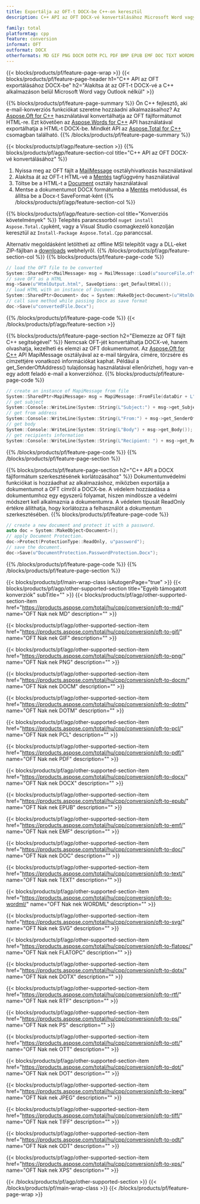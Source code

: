 ```yaml
---
title: Exportálja az OFT-t DOCX-be C++-on keresztül
description: C++ API az OFT DOCX-vé konvertálásához Microsoft Word vagy Outlook használata nélkül

family: total
platformtag: cpp
feature: conversion
informat: OFT
outformat: DOCX
otherformats: MD GIF PNG DOCM DOTM PCL PDF BMP EPUB EMF DOC TEXT WORDML SVG FLATOPC DOTX RTF PS OTT DOT JPEG TIFF ODT XPS
---
```

{{< blocks/products/pf/feature-page-wrap >}}
{{< blocks/products/pf/feature-page-header h1="C++ API az OFT exportálásához DOCX-be" h2="Alakítsa át az OFT-t DOCX-vé a C++ alkalmazáson belül Microsoft Word vagy Outlook nélkül" >}}

{{% blocks/products/pf/feature-page-summary %}}
Ön C++ fejlesztő, aki e-mail-konverziós funkciókat szeretne hozzáadni alkalmazásaihoz? Az [Aspose.Oft for C++](https://products.aspose.com/oft/cpp/) használatával konvertálhatja az OFT fájlformátumot HTML-re. Ezt követően az [Aspose.Words for C++](https://products.aspose.com/words/cpp/) API használatával exportálhatja a HTML-t DOCX-be. Mindkét API az [Aspose.Total for C++](https://products.aspose.com/total/cpp/) csomagban található. 
{{% /blocks/products/pf/feature-page-summary  %}}

{{< blocks/products/pf/agp/feature-section >}}
{{% blocks/products/pf/agp/feature-section-col title="C++ API az OFT DOCX-vé konvertálásához" %}}
1. Nyissa meg az OFT fájlt a [MailMessage](https://reference.aspose.com/oft/cpp/class/aspose.oft.mail_message) osztályhivatkozás használatával
2. Alakítsa át az OFT-t HTML-vé a [Mentés](https://reference.aspose.com/oft/cpp/class/aspose.oft.mail_message#a7e7c6b50c8db5a8bcc6934db02b4a786) tagfüggvény használatával
3. Töltse be a HTML-t a [Document](https://reference.aspose.com/words/cpp/class/aspose.words.document) osztály használatával
4. Mentse a dokumentumot DOCX formátumba a [Mentés](https://reference.aspose.com/words/cpp/class/aspose.words.document#save_string_saveformat) metódussal, és állítsa be a Docx-t SaveFormat-ként
{{% /blocks/products/pf/agp/feature-section-col %}}

{{% blocks/products/pf/agp/feature-section-col title="Konverziós követelmények" %}}
Telepítés parancssorból ```nuget install Aspose.Total.Cpp```ként, vagy a Visual Studio csomagkezelő konzolján keresztül az ```Install-Package Aspose.Total.Cpp``` paranccsal.

Alternatív megoldásként letöltheti az offline MSI telepítőt vagy a DLL-eket ZIP-fájlban a [downloads](https://downloads.aspose.com/total/cpp) webhelyről.
{{% /blocks/products/pf/agp/feature-section-col %}}
{{% blocks/products/pf/feature-page-code %}}

```cpp
// load the OFT file to be converted
System::SharedPtr<MailMessage> msg = MailMessage::Load(u"sourceFile.oft");
// save OFT as a HTML 
msg->Save(u"HtmlOutput.html", SaveOptions::get_DefaultHtml());  
// load HTML with an instance of Document
System::SharedPtr<Document> doc = System::MakeObject<Document>(u"HtmlOutput.html");
// call save method while passing Docx as save format
doc->Save(u"convertedFile.Docx");
```


{{% /blocks/products/pf/feature-page-code %}}
{{< /blocks/products/pf/agp/feature-section >}}

{{% blocks/products/pf/feature-page-section  h2="Elemezze az OFT fájlt C++ segítségével" %}}
Nemcsak OFT-jét konvertálhatja DOCX-vé, hanem olvashatja, kezelheti és elemzi az OFT dokumentumot. Az [Aspose.Oft for C++](https://products.aspose.com/oft/cpp/) API MapiMessage osztályával az e-mail tárgyára, címére, törzsére és címzettjére vonatkozó információkat kaphat. Például a get_SenderOftAddress() tulajdonság használatával ellenőrizheti, hogy van-e egy adott feladó e-mail a konverzióhoz.
{{% blocks/products/pf/feature-page-code %}}

```cpp
// create an instance of MapiMessage from file
System::SharedPtr<MapiMessage> msg = MapiMessage::FromFile(dataDir + L"message.oft");
// get subject
System::Console::WriteLine(System::String(L"Subject:") + msg->get_Subject());
// get from address
System::Console::WriteLine(System::String(L"From:") + msg->get_SenderOftAddress());
// get body
System::Console::WriteLine(System::String(L"Body") + msg->get_Body());
// get recipients information
System::Console::WriteLine(System::String(L"Recipient: ") + msg->get_Recipients());
```

{{% /blocks/products/pf/feature-page-code  %}}
{{% /blocks/products/pf/feature-page-section %}}

{{% blocks/products/pf/feature-page-section  h2="C++ API a DOCX fájlformátum szerkesztésének korlátozásához" %}}
Dokumentumvédelmi funkciókat is hozzáadhat az alkalmazáshoz, miközben exportálja a dokumentumot a OFT címről a DOCX-be. A védelem hozzáadása a dokumentumhoz egy egyszerű folyamat, hiszen mindössze a védelmi módszert kell alkalmaznia a dokumentumra. A védelem típusát ReadOnly értékre állíthatja, hogy korlátozza a felhasználót a dokumentum szerkesztésében.
{{% blocks/products/pf/feature-page-code %}}

```cpp
// create a new document and protect it with a password.
auto doc = System::MakeObject<Document>();
// apply Document Protection.
doc->Protect(ProtectionType::ReadOnly, u"password");
// save the document.
doc->Save(u"DocumentProtection.PasswordProtection.Docx");
```

{{% /blocks/products/pf/feature-page-code  %}}
{{% /blocks/products/pf/feature-page-section %}}

{{< blocks/products/pf/main-wrap-class isAutogenPage="true" >}}
{{< blocks/products/pf/agp/other-supported-section title="Egyéb támogatott konverziók" subTitle="" >}}
{{< blocks/products/pf/agp/other-supported-section-item href="https://products.aspose.com/total/hu/cpp/conversion/oft-to-md/" name="OFT Nak nek MD" description="" >}}

{{< blocks/products/pf/agp/other-supported-section-item href="https://products.aspose.com/total/hu/cpp/conversion/oft-to-gif/" name="OFT Nak nek GIF" description="" >}}

{{< blocks/products/pf/agp/other-supported-section-item href="https://products.aspose.com/total/hu/cpp/conversion/oft-to-png/" name="OFT Nak nek PNG" description="" >}}

{{< blocks/products/pf/agp/other-supported-section-item href="https://products.aspose.com/total/hu/cpp/conversion/oft-to-docm/" name="OFT Nak nek DOCM" description="" >}}

{{< blocks/products/pf/agp/other-supported-section-item href="https://products.aspose.com/total/hu/cpp/conversion/oft-to-dotm/" name="OFT Nak nek DOTM" description="" >}}

{{< blocks/products/pf/agp/other-supported-section-item href="https://products.aspose.com/total/hu/cpp/conversion/oft-to-pcl/" name="OFT Nak nek PCL" description="" >}}

{{< blocks/products/pf/agp/other-supported-section-item href="https://products.aspose.com/total/hu/cpp/conversion/oft-to-pdf/" name="OFT Nak nek PDF" description="" >}}

{{< blocks/products/pf/agp/other-supported-section-item href="https://products.aspose.com/total/hu/cpp/conversion/oft-to-docx/" name="OFT Nak nek DOCX" description="" >}}

{{< blocks/products/pf/agp/other-supported-section-item href="https://products.aspose.com/total/hu/cpp/conversion/oft-to-epub/" name="OFT Nak nek EPUB" description="" >}}

{{< blocks/products/pf/agp/other-supported-section-item href="https://products.aspose.com/total/hu/cpp/conversion/oft-to-emf/" name="OFT Nak nek EMF" description="" >}}

{{< blocks/products/pf/agp/other-supported-section-item href="https://products.aspose.com/total/hu/cpp/conversion/oft-to-doc/" name="OFT Nak nek DOC" description="" >}}

{{< blocks/products/pf/agp/other-supported-section-item href="https://products.aspose.com/total/hu/cpp/conversion/oft-to-text/" name="OFT Nak nek TEXT" description="" >}}

{{< blocks/products/pf/agp/other-supported-section-item href="https://products.aspose.com/total/hu/cpp/conversion/oft-to-wordml/" name="OFT Nak nek WORDML" description="" >}}

{{< blocks/products/pf/agp/other-supported-section-item href="https://products.aspose.com/total/hu/cpp/conversion/oft-to-svg/" name="OFT Nak nek SVG" description="" >}}

{{< blocks/products/pf/agp/other-supported-section-item href="https://products.aspose.com/total/hu/cpp/conversion/oft-to-flatopc/" name="OFT Nak nek FLATOPC" description="" >}}

{{< blocks/products/pf/agp/other-supported-section-item href="https://products.aspose.com/total/hu/cpp/conversion/oft-to-dotx/" name="OFT Nak nek DOTX" description="" >}}

{{< blocks/products/pf/agp/other-supported-section-item href="https://products.aspose.com/total/hu/cpp/conversion/oft-to-rtf/" name="OFT Nak nek RTF" description="" >}}

{{< blocks/products/pf/agp/other-supported-section-item href="https://products.aspose.com/total/hu/cpp/conversion/oft-to-ps/" name="OFT Nak nek PS" description="" >}}

{{< blocks/products/pf/agp/other-supported-section-item href="https://products.aspose.com/total/hu/cpp/conversion/oft-to-ott/" name="OFT Nak nek OTT" description="" >}}

{{< blocks/products/pf/agp/other-supported-section-item href="https://products.aspose.com/total/hu/cpp/conversion/oft-to-dot/" name="OFT Nak nek DOT" description="" >}}

{{< blocks/products/pf/agp/other-supported-section-item href="https://products.aspose.com/total/hu/cpp/conversion/oft-to-jpeg/" name="OFT Nak nek JPEG" description="" >}}

{{< blocks/products/pf/agp/other-supported-section-item href="https://products.aspose.com/total/hu/cpp/conversion/oft-to-tiff/" name="OFT Nak nek TIFF" description="" >}}

{{< blocks/products/pf/agp/other-supported-section-item href="https://products.aspose.com/total/hu/cpp/conversion/oft-to-odt/" name="OFT Nak nek ODT" description="" >}}

{{< blocks/products/pf/agp/other-supported-section-item href="https://products.aspose.com/total/hu/cpp/conversion/oft-to-xps/" name="OFT Nak nek XPS" description="" >}}


{{< /blocks/products/pf/agp/other-supported-section >}}
{{< /blocks/products/pf/main-wrap-class >}}
{{< /blocks/products/pf/feature-page-wrap >}}